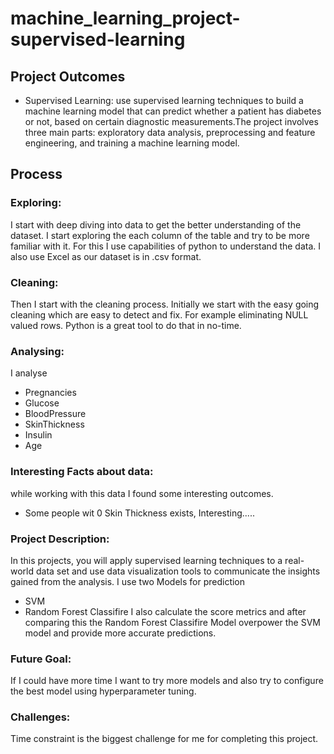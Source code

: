 # machine_learning_project-supervised-learning

## Project Outcomes
- Supervised Learning: use supervised learning techniques to build a machine learning model that can predict whether a patient has diabetes or not, based on certain diagnostic measurements.The project involves three main parts: exploratory data analysis, preprocessing and feature engineering, and training a machine learning model. 
## Process
### Exploring: 
I start with deep diving into data to get the better understanding of the dataset. I start exploring the each column of the table and try to be more familiar with it. For this I use capabilities of python to understand the data. I also use Excel as our dataset is in .csv format.
### Cleaning:
Then I start with the cleaning process. Initially we start with the easy going cleaning which are easy to detect and fix. For example eliminating NULL valued rows. Python is a great tool to do that in no-time.
### Analysing:
I analyse 
  - Pregnancies 
  - Glucose
  - BloodPressure
  - SkinThickness
  - Insulin
  - Age
### Interesting Facts about data:
while working with this data I found some interesting outcomes.
- Some people wit 0 Skin Thickness exists, Interesting.....
### Project Description:
In this projects, you will apply supervised learning techniques to a real-world data set and use data visualization tools to communicate the insights gained from the analysis.
I use two Models for prediction
- SVM
- Random Forest Classifire
I also calculate the score metrics and after comparing this the Random Forest Classifire Model overpower the SVM model and provide more accurate predictions.
### Future Goal:
If I could have more time I want to try more models and also try to configure the best model using hyperparameter tuning.
### Challenges:
Time constraint is the biggest challenge for me for completing this project. 
